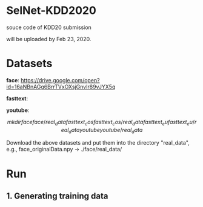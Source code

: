 # SelNet-KDD2020
souce code of KDD20 submission

will be uploaded by Feb 23, 2020.

# Datasets
$\textbf{face}$: https://drive.google.com/open?id=16aNBnAGg6BrrTVxOXsjGnvlr89vJYX5q

$\textbf{fasttext}$:

$\textbf{youtube}$:

$$
mkdir face face/real_data fasttext_cos fasttext_cos/real_data fasttext_eu fasttext_eu/real_data youtube youtube/real_data
$$

Download the above datasets and put them into the directory "real_data", e.g., face_originalData.npy -> ./face/real_data/

# Run

## 1. Generating training data


